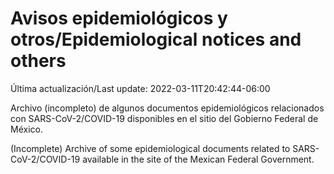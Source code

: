 # Avisos epidemiológicos y otros/Epidemiological notices and others

Última actualización/Last update: 2022-03-11T20:42:44-06:00

Archivo (incompleto) de algunos documentos epidemiológicos relacionados con SARS-CoV-2/COVID-19 disponibles en el sitio del Gobierno Federal de México.

(Incomplete) Archive of some epidemiological documents related to SARS-CoV-2/COVID-19 available in the site of the Mexican Federal Government.
